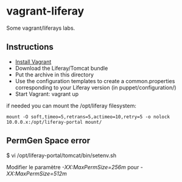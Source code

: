 vagrant-liferay
===============

Some vagrant/liferays labs.

## Instructions
* [Install Vagrant](http://docs.vagrantup.com/v1/docs/getting-started/index.html)
* Download the Liferay/Tomcat bundle
* Put the archive in this directory
* Use the configuration templates to create a common.properties corresponding to your Liferay version (in puppet/configuration/)
* Start Vagrant: vagrant up

if needed you can mount the /opt/liferay filesystem:

    mount -O soft,timeo=5,retrans=5,actimeo=10,retry=5 -o nolock 10.0.0.x:/opt/liferay-portal mount/

## PermGen Space error

$ vi /opt/liferay-portal/tomcat/bin/setenv.sh

Modifier le paramètre *-XX:MaxPermSize=256m* pour *-XX:MaxPermSize=512m*
